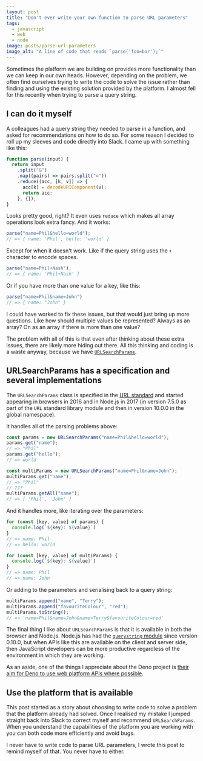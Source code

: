 ```yaml
---
layout: post
title: "Don't ever write your own function to parse URL parameters"
tags:
  - javascript
  - web
  - node
image: posts/parse-url-parameters
image_alt: "A line of code that reads `parse('foo=bar');`"
---
```


Sometimes the platform we are building on provides more functionality than we can keep in our own heads. However, depending on the problem, we often find ourselves trying to write the code to solve the issue rather than finding and using the existing solution provided by the platform. I almost fell for this recently when trying to parse a query string.

## I can do it myself

A colleagues had a query string they needed to parse in a function, and asked for recommendations on how to do so. For some reason I decided to roll up my sleeves and code directly into Slack. I came up with something like this:

```javascript
function parse(input) {
  return input
    .split("&")
    .map((pairs) => pairs.split("="))
    .reduce((acc, [k, v]) => {
      acc[k] = decodeURIComponent(v);
      return acc;
    }, {});
}
```

Looks pretty good, right? It even uses `reduce` which makes all array operations look extra fancy. And it works:

```javascript
parse("name=Phil&hello=world");
// => { name: 'Phil', hello: 'world' }
```

Except for when it doesn't work. Like if the query string uses the `+` character to encode spaces.

```javascript
parse("name=Phil+Nash");
// => { name: 'Phil+Nash' }
```

Or if you have more than one value for a key, like this:

```javascript
parse("name=Phil&name=John")
// => { name: "John" }
```

I could have worked to fix these issues, but that would just bring up more questions. Like how should multiple values be represented? Always as an array? On as an array if there is more than one value?

The problem with all of this is that even after thinking about these extra issues, there are likely more hiding out there. All this thinking and coding is a waste anyway, because we have [`URLSearchParams`](https://developer.mozilla.org/en-US/docs/Web/API/URLSearchParams).

## URLSearchParams has a specification and several implementations

The `URLSearchParams` class is specified in the [URL standard](https://url.spec.whatwg.org/#urlsearchparams) and started appearing in browsers in 2016 and in Node.js in 2017 (in version 7.5.0 as part of the `URL` standard library module and then in version 10.0.0 in the global namespace).

It handles all of the parsing problems above:

```javascript
const params = new URLSearchParams("name=Phil&hello=world");
params.get("name");
// => "Phil"
params.get("hello");
// => world

const multiParams = new URLSearchParams("name=Phil&name=John");
multiParams.get("name");
// => "Phil"
// ???
multiParams.getAll("name");
// => [ 'Phil', 'John' ]
```

And it handles more, like iterating over the parameters:

```javascript
for (const [key, value] of params) {
  console.log(`${key}: ${value}`)
}
// => name: Phil
// => hello: world

for (const [key, value] of multiParams) {
  console.log(`${key}: ${value}`)
}
// => name: Phil
// => name: John
```

Or adding to the parameters and serialising back to a query string:

```javascript
multiParams.append("name", "Terry");
multiParams.append("favouriteColour", "red");
multiParams.toString();
// => 'name=Phil&name=John&name=Terry&favouriteColour=red'
```

The final thing I like about `URLSearchParams` is that it is available in both the browser and Node.js. Node.js has had the [`querystring` module](https://nodejs.org/api/querystring.html) since version 0.10.0, but when APIs like this are available on the client and server side, then JavaScript developers can be more productive regardless of the environment in which they are working.

As an aside, one of the things I appreciate about the Deno project is [their aim for Deno to use web platform APIs where possible](https://deno.land/manual@v1.8.3/runtime/web_platform_apis).

## Use the platform that is available

This post started as a story about choosing to write code to solve a problem that the platform already had solved. Once I realised my mistake I jumped straight back into Slack to correct myself and recommend `URLSearchParams`. When you understand the capabilities of the platform you are working with you can both code more efficiently and avoid bugs.

I never have to write code to parse URL parameters, I wrote this post to remind myself of that. You never have to either.